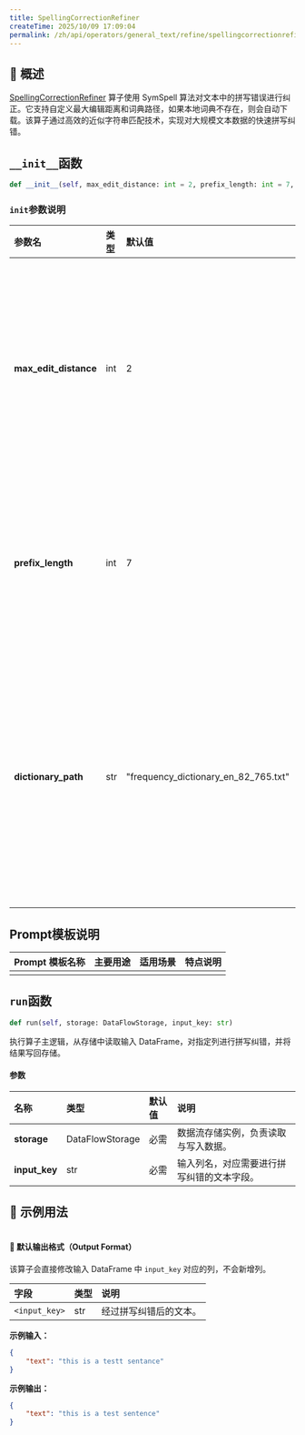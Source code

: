 ```yaml
---
title: SpellingCorrectionRefiner
createTime: 2025/10/09 17:09:04
permalink: /zh/api/operators/general_text/refine/spellingcorrectionrefiner/
---
```


## 📘 概述

[SpellingCorrectionRefiner](https://github.com/OpenDCAI/DataFlow/blob/main/dataflow/operators/refine/spelling_correction_refiner.py) 算子使用 SymSpell 算法对文本中的拼写错误进行纠正。它支持自定义最大编辑距离和词典路径，如果本地词典不存在，则会自动下载。该算子通过高效的近似字符串匹配技术，实现对大规模文本数据的快速拼写纠错。

## `__init__`函数

```python
def __init__(self, max_edit_distance: int = 2, prefix_length: int = 7, dictionary_path: str = "frequency_dictionary_en_82_765.txt")
```

### `init`参数说明

| 参数名 | 类型 | 默认值 | 说明 |
| :--- | :--- | :--- | :--- |
| **max_edit_distance** | int | 2 | 进行拼写查找时允许的最大编辑距离（删除、插入、替换、换位）。 |
| **prefix_length** | int | 7 | 用于索引和快速查找的词条前缀长度，以提高性能。 |
| **dictionary_path** | str | "frequency_dictionary_en_82_765.txt" | 拼写纠错所使用的词典文件路径。如果文件不存在，算子会自动从默认URL下载。 |

## Prompt模板说明

| Prompt 模板名称 | 主要用途 | 适用场景 | 特点说明 |
| :--- | :--- | :--- | :--- |
| | | | |

## `run`函数

```python
def run(self, storage: DataFlowStorage, input_key: str)
```

执行算子主逻辑，从存储中读取输入 DataFrame，对指定列进行拼写纠错，并将结果写回存储。

#### 参数

| 名称 | 类型 | 默认值 | 说明 |
| :--- | :--- | :--- | :--- |
| **storage** | DataFlowStorage | 必需 | 数据流存储实例，负责读取与写入数据。 |
| **input_key** | str | 必需 | 输入列名，对应需要进行拼写纠错的文本字段。 |

## 🧠 示例用法

```python

```

#### 🧾 默认输出格式（Output Format）

该算子会直接修改输入 DataFrame 中 `input_key` 对应的列，不会新增列。

| 字段 | 类型 | 说明 |
| :--- | :--- | :--- |
| `<input_key>` | str | 经过拼写纠错后的文本。 |

**示例输入：**

```json
{
    "text": "this is a testt sentance"
}
```

**示例输出：**

```json
{
    "text": "this is a test sentence"
}
```
